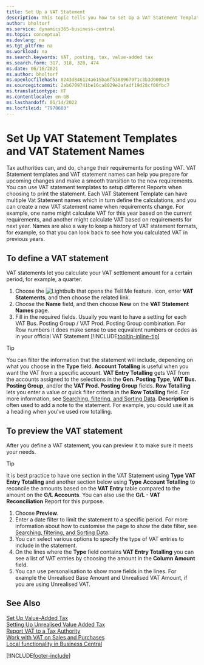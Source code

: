 ```yaml
---
title: Set Up a VAT Statement
description: This topic tells you how to set Up a VAT Statement Template and VAT Statement Names to meet changing tax authority requirements.
author: bholtorf
ms.service: dynamics365-business-central
ms.topic: conceptual
ms.devlang: na
ms.tgt_pltfrm: na
ms.workload: na
ms.search.keywords: VAT, posting, tax, value-added tax
ms.search.form: 317, 318, 320, 474
ms.date: 06/16/2021
ms.author: bholtorf
ms.openlocfilehash: 8243d846124a615ba6f5368967971c3b3d900919
ms.sourcegitcommit: 2ab6709741be16ca8029e2afadf19d28cf00fbc7
ms.translationtype: HT
ms.contentlocale: en-GB
ms.lasthandoff: 01/14/2022
ms.locfileid: "7970603"
---
```

# <a name="set-up-vat-statement-templates-and-vat-statement-names"></a>Set Up VAT Statement Templates and VAT Statement Names

Tax authorities can, and do, change their requirements for posting VAT. VAT Statement templates and VAT statement names can help you prepare for upcoming changes and make a smooth transition to the new requirements. You can use VAT statement templates to setup different Reports when choosing to print the statement. Each VAT Statement Template can have multiple Vat Statement names which in turn define the calculations, and you can create a new VAT statement name when requirements change. For example, one name might calculate VAT for this year based on the current requirements, and another might calculate VAT based on requirements for next year. Names are also a way to keep a history of VAT statement formats, for example, so that you can look back to see how you calculated VAT in previous years.

## <a name="to-define-a-vat-statement"></a>To define a VAT statement

VAT statements let you calculate your VAT settlement amount for a certain period, for example, a quarter.

1. Choose the ![Lightbulb that opens the Tell Me feature.](media/ui-search/search_small.png "Tell me what you want to do") icon, enter **VAT Statements**, and then choose the related link.  
2. Choose the **Name** field, and then choose **New** on the **VAT Statement Names** page.
3. Fill in the required fields. Usually you want to have a setting for each VAT Bus. Posting Group / VAT Prod. Posting Group combination. For Row numbers it does make sense to use equvalent numbers or codes as in your official VAT Statement [!INCLUDE[tooltip-inline-tip](includes/tooltip-inline-tip_md.md)]  

> [!Tip]
> You can filter the information that the statement will include, depending on what you choose in the **Type** field. **Account Totalling** is useful when you want the VAT from a specific account.
**VAT Entry Totalling** gets VAT from the accounts assigned to the selections in the **Gen. Posting Type**, **VAT Bus. Posting Group**, and/or the **VAT Prod. Posting Group** fields. **Row Totalling** lets you enter a value or quick filter criteria in the **Row Totalling** field. For more information, see [Searching, filtering, and Sorting Data](ui-enter-criteria-filters.md). **Description** is often used to add a note to the statement. For example, you could use it as a heading when you've used row totalling.

## <a name="to-preview-the-vat-statement"></a>To preview the VAT statement

After you define a VAT statement, you can preview it to make sure it meets your needs.
> [!Tip]
> It is best practice to have one section in the VAT Statement using **Type** **VAT Entry Totalling** and another section below using **Type** **Account Totalling** to reconcile the amounts based on the **VAT Entry** table compared to the amount on the **G/L Accounts**. You can also use the **G/L - VAT Reconciliation** Report for this purpose.

1. Choose **Preview**.
2. Enter a date filter to limit the statement to a specific period. For more information about how to customise the page to show the date filter, see [Searching, filtering, and Sorting Data](ui-enter-criteria-filters.md).
3. You can select various options to specify the type of VAT entries to include in the statement.
4. On the lines where the **Type** field contains **VAT Entry Totalling** you can see a list of VAT entries by choosing the amount in the **Column Amount** field.
5. You can use personalisation to show more fields in the lines. For example the Unrealised Base Amount and Unrealised VAT Amount, if you are using Unrealised VAT.

## <a name="see-also"></a>See Also

[Set Up Value-Added Tax](finance-setup-vat.md)  
[Setting Up Unrealised Value Added Tax](finance-setup-unrealized-vat.md)      
[Report VAT to a Tax Authority](finance-how-report-vat.md)  
[Work with VAT on Sales and Purchases](finance-work-with-vat.md)  
[Local functionality in Business Central](about-localization.md)


[!INCLUDE[footer-include](includes/footer-banner.md)]